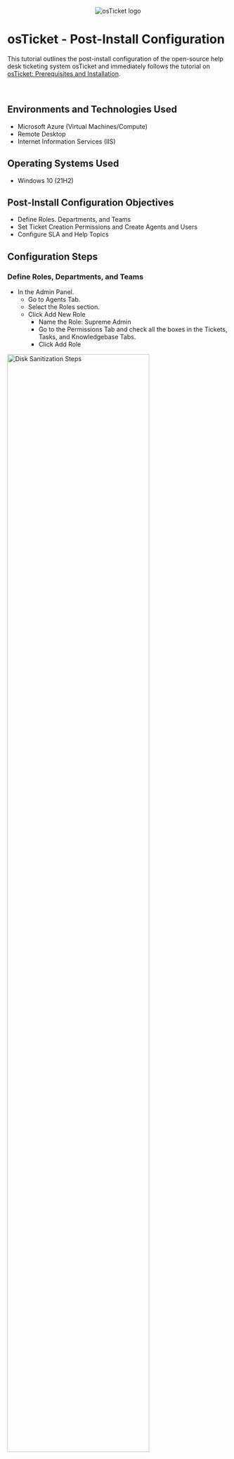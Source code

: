 <p align="center">
<img src="https://i.imgur.com/Clzj7Xs.png" alt="osTicket logo"/>
</p>

# <h1>osTicket - Post-Install Configuration</h1>

This tutorial outlines the post-install configuration of the open-source help desk ticketing system osTicket and immediately follows the tutorial on [osTicket: Prerequisites and Installation](https://github.com/mcgregorsa/osticket-prereqs).

<br />



## <h2>Environments and Technologies Used</h2>

- Microsoft Azure (Virtual Machines/Compute)
- Remote Desktop
- Internet Information Services (IIS)

## <h2>Operating Systems Used </h2>

- Windows 10</b> (21H2)

## <h2>Post-Install Configuration Objectives</h2>

- Define Roles. Departments, and Teams
- Set Ticket Creation Permissions and Create Agents and Users
- Configure SLA and Help Topics

## <h2>Configuration Steps</h2>
### <h3>Define Roles, Departments, and Teams</h3>

- In the Admin Panel.
  - Go to Agents Tab.
  - Select the Roles section.
  - Click Add New Role
    - Name the Role: Supreme Admin
    - Go to the Permissions Tab and check all the boxes in the Tickets, Tasks, and Knowledgebase Tabs.
    - Click Add Role

<p>
<img src="https://i.imgur.com/DJmEXEB.png" height="80%" width="80%" alt="Disk Sanitization Steps"/>
</p>
<br />

- Click the Departments section.
  - Click Add New Department
    - Name: SysAdmins
  - Click Create Department
  - Check the box for the Maintenance Department.
    - In the drop down arrow of the More button select Delete.
      - Do not Archive, Delete the Department.

<p>
<img src="https://i.imgur.com/DJmEXEB.png" height="80%" width="80%" alt="Disk Sanitization Steps"/>
</p>
<br />

- Click the Teams Section.
  - Name: Online Banking
  - Click Create Team
  
<p>
<img src="https://i.imgur.com/DJmEXEB.png" height="80%" width="80%" alt="Disk Sanitization Steps"/>
</p>
<br />

### <h3>Set Ticket Creation Permissions and Create Agents and Users</h3>

- In the Settings Tab of the Admin Panel.
  - Go to Users
    - Under Registration Required:
      - Ensure the checkbox for "Require registration and login to create tickets" is checked.
  - Click Save Changes

<p>
<img src="https://i.imgur.com/DJmEXEB.png" height="80%" width="80%" alt="Disk Sanitization Steps"/>
</p>
<br />

- Go to the Agents Section of the Admin Panel.
  - Click Add New Agent
    - In the text fields fill in:
      - Name, Email, and Username
        - Name: Jane Doe
        - Username: JaneD
        - Use a fake email.
    - Click "Set Password" next to the Username text field.
      - In the "Set Agent Password" pop-up
        - Uncheck the "Send the agent a password reset email" and type in a password and confirm it in the text fields that open up.
    - In the Access Tab under Primary Department.
      - Set the dropdowns to SysAdmins and Supreme Admin, respectively.
    - In the Permissions Tab
      - Ensure all checkboxes are checked in the Users, Orgainizations, Knowledgebase, and Miscellaneous sections.
    - In the Teams Tab
      - Set the Assigned Teams dropdown to Online Banking.
    - Click Create
  - Repeat the Agent creation steps with the following differences.
    - Name: John Smith
    - Username: JohnS
    - Primary Department dropdowns
      - Support and All Access

<p>
<img src="https://i.imgur.com/DJmEXEB.png" height="80%" width="80%" alt="Disk Sanitization Steps"/>
</p>
<br />

- Log out and login as Jane Doe
  - Go to the Users Tab of the Agent Panel
    - Click Add User
      - Name: Karen Tyrell
      - email: karent@tyrellcorp.com (fake)
      - Register the user and uncheck that the password does not have to be changed on next login.

<p>
<img src="https://i.imgur.com/DJmEXEB.png" height="80%" width="80%" alt="Disk Sanitization Steps"/>
</p>

<br />

### <h3>Configure SLA and Help Topics</h3>

- In the Admin Panel under the Manage Tab
  - Select the SLA Section
    - Click "Add New SLA Plan"
      - In the formfields set the following:
        - Name: Sev-A
        - Grace Period: 1
          - This is the time (in hours) after the ticket is created it will be marked as overdue if no response has been made.
        - Schedule: 24/7
          - This defines the timer for the grace period. A Business Hours schedule would not count the Grace Period outside of defined business hour, i.e. 9 am to 5 pm.
    - Click "Add Plan"
    - Add 2 more SLA Plans with the following
      - SLA Sev-B
        - Name: Sev-B
        - Grace Period: 4
        - Schedule: 24/7
      - SLA Sev-C
        - Name: Sev-C
        - Grace Period: 8
        - Schedule: Business Hours

<p>
<img src="https://i.imgur.com/DJmEXEB.png" height="80%" width="80%" alt="Disk Sanitization Steps"/>
</p>
<br />

- In the Admin Panel under the Manage Tab
  - Select the Help Topics Section
    - Click "Add New Help Topic"
      - In the formfields set the following:
        - Topic: Business Critical Outage
        - Parent Topic: Report a Problem
        - Under the New ticket options tab:
          - Priority: High
          - SLA Plan: Sev-A
      - Click "Add Topic"
    - The above can be repeated the following Help Topics and setting their Parent Topics, Priority, and SLA Plan appropriately based on the issue type:
      - Personal Computer Issues
      - Equipment Request
      - Password Reset
      - Other

<p>
<img src="https://i.imgur.com/DJmEXEB.png" height="80%" width="80%" alt="Disk Sanitization Steps"/>
</p>
<br />
